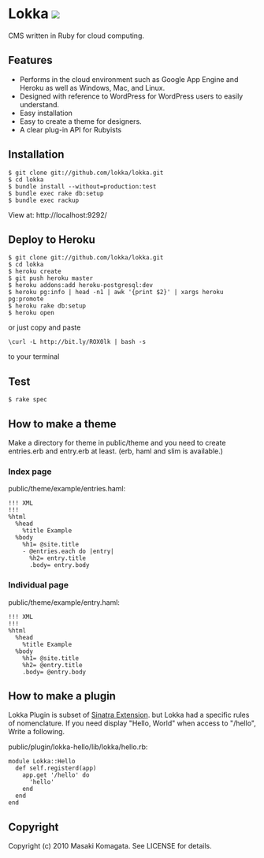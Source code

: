 # Lokka [<img src="https://secure.travis-ci.org/lokka/lokka.png"/>](http://travis-ci.org/lokka/lokka)

CMS written in Ruby for cloud computing.

## Features

* Performs in the cloud environment such as Google App Engine and Heroku as well as Windows, Mac, and Linux.
* Designed with reference to WordPress for WordPress users to easily understand.
* Easy installation
* Easy to create a theme for designers.
* A clear plug-in API for Rubyists

## Installation

    $ git clone git://github.com/lokka/lokka.git
    $ cd lokka
    $ bundle install --without=production:test
    $ bundle exec rake db:setup
    $ bundle exec rackup

View at: http://localhost:9292/

## Deploy to Heroku

    $ git clone git://github.com/lokka/lokka.git
    $ cd lokka
    $ heroku create
    $ git push heroku master
    $ heroku addons:add heroku-postgresql:dev
    $ heroku pg:info | head -n1 | awk '{print $2}' | xargs heroku pg:promote
    $ heroku rake db:setup
    $ heroku open

or just copy and paste

    \curl -L http://bit.ly/ROX0lk | bash -s

to your terminal

## Test

    $ rake spec

## How to make a theme

Make a directory for theme in public/theme and you need to create entries.erb and entry.erb at least. (erb, haml and slim is available.)

### Index page

public/theme/example/entries.haml:

    !!! XML
    !!!
    %html
      %head
        %title Example
      %body
        %h1= @site.title
        - @entries.each do |entry|
          %h2= entry.title
          .body= entry.body

### Individual page

public/theme/example/entry.haml:

    !!! XML
    !!!
    %html
      %head
        %title Example
      %body
        %h1= @site.title
        %h2= @entry.title
        .body= @entry.body

## How to make a plugin

Lokka Plugin is subset of [Sinatra Extension](http://www.sinatrarb.com/extensions.html). but Lokka had a specific rules of nomenclature.
If you need display "Hello, World" when access to "/hello", Write a following.

public/plugin/lokka-hello/lib/lokka/hello.rb:

    module Lokka::Hello
      def self.registerd(app)
        app.get '/hello' do
          'hello'
        end
      end
    end

## Copyright

Copyright (c) 2010 Masaki Komagata. See LICENSE for details.